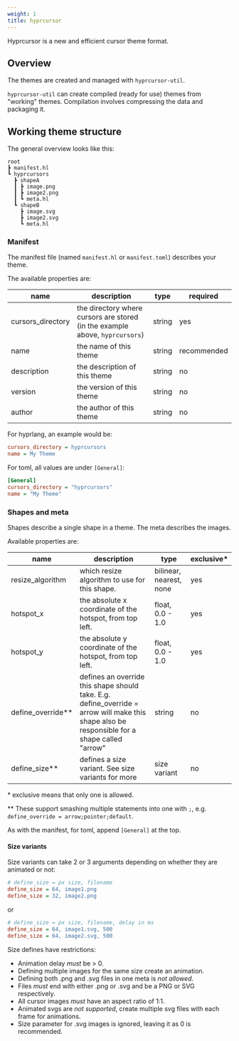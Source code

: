 ```yaml
---
weight: 1
title: hyprcursor
---
```


Hyprcursor is a new and efficient cursor theme format.

## Overview

The themes are created and managed with `hyprcursor-util`.

`hyprcursor-util` can create compiled (ready for use) themes from "working" themes.
Compilation involves compressing the data and packaging it.

## Working theme structure

The general overview looks like this:

```
root
┣ manifest.hl
┗ hyprcursors
  ┣ shapeA
  ┃ ┣ image.png
  ┃ ┣ image2.png
  ┃ ┗ meta.hl
  ┗ shapeB
    ┣ image.svg
    ┣ image2.svg
    ┗ meta.hl
```

### Manifest

The manifest file (named `manifest.hl` or `manifest.toml`) describes your theme.

The available properties are:

| name | description | type | required |
| -- | -- | -- | -- |
| cursors_directory | the directory where cursors are stored (in the example above, `hyprcursors`) | string | yes |
| name | the name of this theme | string | recommended |
| description | the description of this theme | string | no |
| version | the version of this theme | string | no |
| author | the author of this theme | string | no |

For hyprlang, an example would be:
```ini
cursors_directory = hyprcursors
name = My Theme
```

For toml, all values are under `[General]`:
```ini
[General]
cursors_directory = "hyprcursors"
name = "My Theme"
```

### Shapes and meta

Shapes describe a single shape in a theme. The meta describes the images.

Available properties are:

| name | description | type | exclusive\* |
| -- | -- | -- | -- |
| resize_algorithm | which resize algorithm to use for this shape. | bilinear, nearest, none | yes |
| hotspot_x | the absolute x coordinate of the hotspot, from top left. | float, 0.0 - 1.0 | yes |
| hotspot_y | the absolute y coordinate of the hotspot, from top left. | float, 0.0 - 1.0 | yes |
| define_override\*\* | defines an override this shape should take. E.g. define_override = arrow will make this shape also be responsible for a shape called "arrow" | string | no |
| define_size\*\* | defines a size variant. See size variants for more | size variant | no |


\* exclusive means that only one is allowed.

\*\* These support smashing multiple statements into one with `;`, e.g. `define_override = arrow;pointer;default`.

As with the manifest, for toml, append `[General]` at the top.

#### Size variants

Size variants can take 2 or 3 arguments depending on whether they are animated or not:

```ini
# define_size = px size, filename
define_size = 64, image1.png
define_size = 32, image2.png
```

or
```ini
# define_size = px size, filename, delay in ms
define_size = 64, image1.svg, 500
define_size = 64, image2.svg, 500
```

Size defines have restrictions:
 - Animation delay _must_ be > 0.
 - Defining multiple images for the same size create an animation.
 - Defining both .png and .svg files in one meta is _not allowed_.
 - Files _must_ end with either .png or .svg and be a PNG or SVG respectively.
 - All cursor images _must_ have an aspect ratio of 1:1.
 - Animated svgs are _not supported_, create multiple svg files with each frame for animations.
 - Size parameter for .svg images is ignored, leaving it as 0 is recommended.
